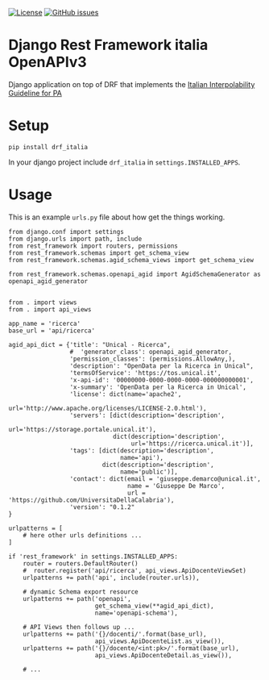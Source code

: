 [![License](https://img.shields.io/github/license/peppelinux/drf-oas3-italia.svg)](https://github.com/peppelinux/drf-oas3-italia/blob/master/LICENSE)
[![GitHub issues](https://img.shields.io/github/issues/peppelinux/drf-oas3-italia.svg)](https://github.com/peppelinux/drf-oas3-italia/issues)

# Django Rest Framework italia OpenAPIv3

Django application on top of DRF that implements the [Italian Interpolability Guideline for PA](https://docs.italia.it/italia/piano-triennale-ict/lg-modellointeroperabilita-docs/it/bozza/doc/profili-di-interazione/regole-comuni-rest-soap.html)


# Setup

````
pip install drf_italia
````

In your django project include `drf_italia` in `settings.INSTALLED_APPS`.

# Usage


This is an example `urls.py` file about how get the things working.

````
from django.conf import settings
from django.urls import path, include
from rest_framework import routers, permissions
from rest_framework.schemas import get_schema_view
from rest_framework.schemas.agid_schema_views import get_schema_view

from rest_framework.schemas.openapi_agid import AgidSchemaGenerator as openapi_agid_generator


from . import views
from . import api_views

app_name = 'ricerca'
base_url = 'api/ricerca'

agid_api_dict = {'title': "Unical - Ricerca",
                 #  'generator_class': openapi_agid_generator,
                 'permission_classes': (permissions.AllowAny,),
                 'description': "OpenData per la Ricerca in Unical",
                 'termsOfService': 'https://tos.unical.it',
                 'x-api-id': '00000000-0000-0000-0000-000000000001',
                 'x-summary': 'OpenData per la Ricerca in Unical',
                 'license': dict(name='apache2',
                                 url='http://www.apache.org/licenses/LICENSE-2.0.html'),
                 'servers': [dict(description='description',
                                  url='https://storage.portale.unical.it'),
                             dict(description='description',
                                  url='https://ricerca.unical.it')],
                 'tags': [dict(description='description',
                               name='api'),
                          dict(description='description',
                               name='public')],
                 'contact': dict(email = 'giuseppe.demarco@unical.it',
                                 name = 'Giuseppe De Marco',
                                 url = 'https://github.com/UniversitaDellaCalabria'),
                 'version': "0.1.2"
}

urlpatterns = [
    # here other urls definitions ...
]

if 'rest_framework' in settings.INSTALLED_APPS:
    router = routers.DefaultRouter()
    #  router.register('api/ricerca', api_views.ApiDocenteViewSet)
    urlpatterns += path('api', include(router.urls)),

    # dynamic Schema export resource
    urlpatterns += path('openapi',
                        get_schema_view(**agid_api_dict),
                        name='openapi-schema'),

    # API Views then follows up ...
    urlpatterns += path('{}/docenti/'.format(base_url),
                        api_views.ApiDocenteList.as_view()),
    urlpatterns += path('{}/docente/<int:pk>/'.format(base_url),
                        api_views.ApiDocenteDetail.as_view()),

    # ...
````
